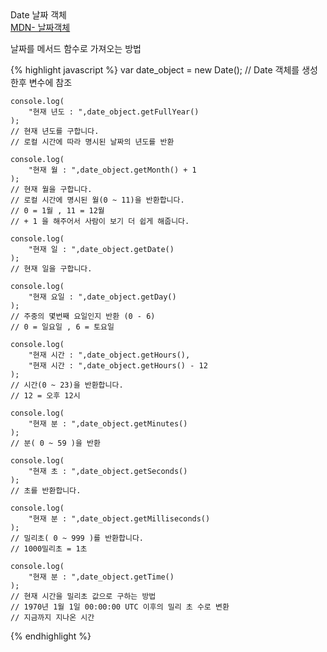 <div class="box">
  <div class="small-title">Date 날짜 객체</div>
  <div class="pro-txt">
    <a href="https://developer.mozilla.org/ko/docs/Web/JavaScript/Reference/Global_Objects/Date" target="_balnk">MDN- 날짜객체</a>
  </div>
  <p>날짜를 메서드 함수로 가져오는 방법</p>
</div>

{% highlight javascript %}
	var date_object = new Date();
	// Date 객체를 생성한후 변수에 참조
	
	console.log(
		"현재 년도 : ",date_object.getFullYear()
	);
	// 현재 년도를 구합니다.
	// 로컬 시간에 따라 명시된 날짜의 년도를 반환
	
	console.log(
		"현재 월 : ",date_object.getMonth() + 1
	);
	// 현재 월을 구합니다.
	// 로컬 시간에 명시된 월(0 ~ 11)을 반환합니다.
	// 0 = 1월 , 11 = 12월 
	// + 1 을 해주어서 사람이 보기 더 쉽게 해줍니다.
	
	console.log(
		"현재 일 : ",date_object.getDate()
	);
	// 현재 일을 구합니다.
	
	console.log(
		"현재 요일 : ",date_object.getDay()
	);
	// 주중의 몇번째 요일인지 반환 (0 - 6)
	// 0 = 일요일 , 6 = 토요일
	
	console.log(
		"현재 시간 : ",date_object.getHours(),
		"현재 시간 : ",date_object.getHours() - 12
	);
	// 시간(0 ~ 23)을 반환합니다.
	// 12 = 오후 12시

	console.log(
		"현재 분 : ",date_object.getMinutes()
	);
	// 분( 0 ~ 59 )을 반환
	
	console.log(
		"현재 초 : ",date_object.getSeconds()
	);
	// 초를 반환합니다.
	
	console.log(
		"현재 분 : ",date_object.getMilliseconds()
	);
	// 밀리초( 0 ~ 999 )를 반환합니다.
	// 1000밀리초 = 1초
	
	console.log(
		"현재 분 : ",date_object.getTime()
	);
	// 현재 시간을 밀리초 값으로 구하는 방법
	// 1970년 1월 1일 00:00:00 UTC 이후의 밀리 초 수로 변환
	// 지금까지 지나온 시간
{% endhighlight %}  
